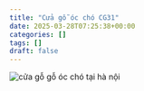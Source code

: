 ```yaml
---
title: "Cửa gỗ óc chó CG31"
date: 2025-03-28T07:25:38+00:00
categories: []
tags: []
draft: false
---
```

![cửa gỗ gỗ óc chó tại hà nội](/img/cua-go/cg31/cua-go-oc-cho-cg31-1.webp)